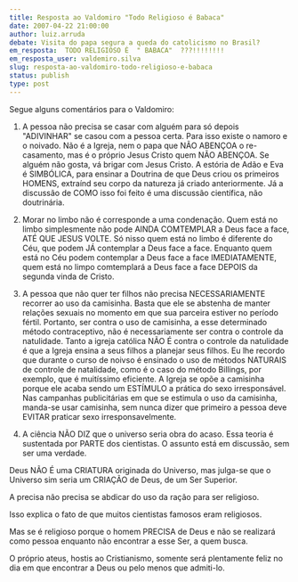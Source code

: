 ```yaml
---
title: Resposta ao Valdomiro "Todo Religioso é Babaca"
date: 2007-04-22 21:00:00
author: luiz.arruda
debate: Visita do papa segura a queda do catolicismo no Brasil?
em_resposta:  TODO RELIGIOSO É  " BABACA"  ???!!!!!!!!
em_resposta_user: valdemiro.silva
slug: resposta-ao-valdomiro-todo-religioso-e-babaca
status: publish 
type: post
---
```


Segue alguns comentários para o Valdomiro:  

1) A pessoa não precisa se casar com alguém para só depois "ADIVINHAR" se casou com a pessoa certa. Para isso existe o namoro e o noivado. Não é a Igreja, nem o papa que NÃO ABENÇOA o re-casamento, mas é o próprio Jesus Cristo quem NÃO ABENÇOA. Se alguém não gosta, vá brigar com Jesus Cristo. A estória de Adão e Eva é SIMBÓLICA, para ensinar a Doutrina de que Deus criou os primeiros HOMENS, extraínd seu corpo da natureza já criado anteriormente. Já a discussão de COMO isso foi feito é uma discussão científica, não doutrinária.  

2) Morar no limbo não é corresponde a uma condenação. Quem está no limbo simplesmente não pode AINDA COMTEMPLAR a Deus face a face, ATÉ QUE JESUS VOLTE. Só nisso quem está no limbo é diferente do Céu, que podem JÁ contemplar a Deus face a face. Enquanto quem está no Céu podem contemplar a Deus face a face IMEDIATAMENTE, quem está no limpo comtemplará a Deus face a face DEPOIS da segunda vinda de Cristo.   

3) A pessoa que não quer ter filhos não precisa NECESSARIAMENTE recorrer ao uso da camisinha. Basta que ele se abstenha de manter relações sexuais no momento em que sua parceira estiver no período fértil. Portanto, ser contra o uso de camisinha, a esse determinado método contraceptivo, não é necessariamente ser contra o controle da natulidade. Tanto a igreja católica NÃO É contra o controle da natulidade é que a Igreja ensina a seus filhos a planejar seus filhos. Eu lhe recordo que durante o curso de noivso é ensinado o uso de métodos NATURAIS de controle de natalidade, como é o caso do método Billings, por exemplo, que é muitíssimo eficiente. A Igreja se opõe a camisinha porque ele acaba sendo um ESTÍMULO a prática do sexo irresponsável. Nas campanhas publicitárias em que se estimula o uso da camisinha, manda-se usar camisinha, sem nunca dizer que primeiro a pessoa deve EVITAR praticar sexo irresponsavelmente.   

4) A ciência NÃO DIZ que o universo seria obra do acaso. Essa teoria é sustentada por PARTE dos cientistas. O assunto está em discussão, sem ser uma verdade.   

Deus NÃO É uma CRIATURA originada do Universo, mas julga-se que o Universo sim seria um CRIAÇÃO de Deus, de um Ser Superior.   

A precisa não precisa se abdicar do uso da ração para ser religioso.   

Isso explica o fato de que muitos cientistas famosos eram religiosos.   

Mas se é religioso porque o homem PRECISA de Deus e não se realizará como pessoa enquanto não encontrar a esse Ser, a quem busca.   

O próprio ateus, hostis ao Cristianismo, somente será plentamente feliz no dia em que encontrar a Deus ou pelo menos que admiti-lo.
